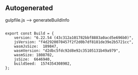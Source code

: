 



Autogenerated
-------------








gulpfile.js --> generateBuildInfo


  

```

export const Build = {
    version: "6.22.54 (43c312a101782bbf8883a0acd5e696b0)",
    jsVersion: "f4d2920070457f2f2d0b7df8181de39e2b5721cc",
    wasmJsSize:  189847,
    wasmVersion: "d2dbc5fdc92d8e92c35105131b49a979",
    wasmSize: 1808702,
    jsSize:  6646940,
    buildSeed:  1574354308902,
};


```




